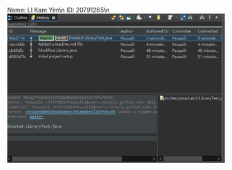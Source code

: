Name: LI Kam Yim\n
ID: 20791265\n
![alt text](https://github.com/Pauuulli/Comp3111-lab1-2022s/blob/master/Lab1Screenshot.png?raw=true)
